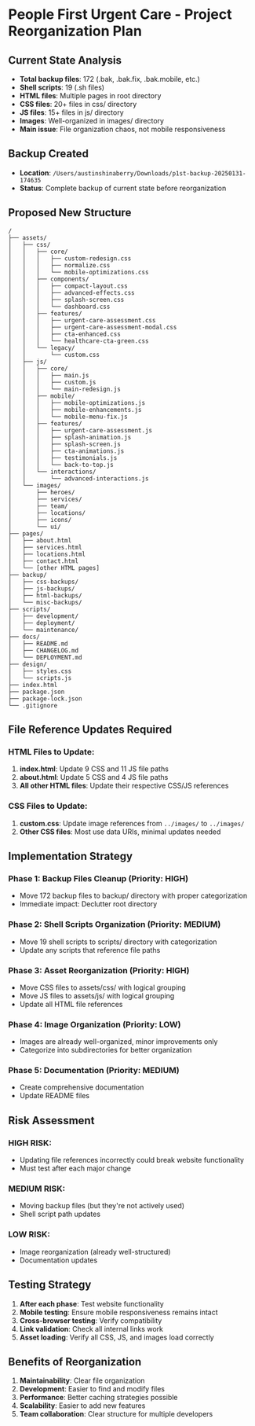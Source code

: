 # People First Urgent Care - Project Reorganization Plan

## Current State Analysis
- **Total backup files**: 172 (.bak, .bak.fix, .bak.mobile, etc.)
- **Shell scripts**: 19 (.sh files)
- **HTML files**: Multiple pages in root directory
- **CSS files**: 20+ files in css/ directory
- **JS files**: 15+ files in js/ directory
- **Images**: Well-organized in images/ directory
- **Main issue**: File organization chaos, not mobile responsiveness

## Backup Created
- **Location**: `/Users/austinshinaberry/Downloads/p1st-backup-20250131-174635`
- **Status**: Complete backup of current state before reorganization

## Proposed New Structure

```
/
├── assets/
│   ├── css/
│   │   ├── core/
│   │   │   ├── custom-redesign.css
│   │   │   ├── normalize.css
│   │   │   └── mobile-optimizations.css
│   │   ├── components/
│   │   │   ├── compact-layout.css
│   │   │   ├── advanced-effects.css
│   │   │   ├── splash-screen.css
│   │   │   └── dashboard.css
│   │   ├── features/
│   │   │   ├── urgent-care-assessment.css
│   │   │   ├── urgent-care-assessment-modal.css
│   │   │   ├── cta-enhanced.css
│   │   │   └── healthcare-cta-green.css
│   │   └── legacy/
│   │       └── custom.css
│   ├── js/
│   │   ├── core/
│   │   │   ├── main.js
│   │   │   ├── custom.js
│   │   │   └── main-redesign.js
│   │   ├── mobile/
│   │   │   ├── mobile-optimizations.js
│   │   │   ├── mobile-enhancements.js
│   │   │   └── mobile-menu-fix.js
│   │   ├── features/
│   │   │   ├── urgent-care-assessment.js
│   │   │   ├── splash-animation.js
│   │   │   ├── splash-screen.js
│   │   │   ├── cta-animations.js
│   │   │   ├── testimonials.js
│   │   │   └── back-to-top.js
│   │   └── interactions/
│   │       └── advanced-interactions.js
│   └── images/
│       ├── heroes/
│       ├── services/
│       ├── team/
│       ├── locations/
│       ├── icons/
│       └── ui/
├── pages/
│   ├── about.html
│   ├── services.html
│   ├── locations.html
│   ├── contact.html
│   └── [other HTML pages]
├── backup/
│   ├── css-backups/
│   ├── js-backups/
│   ├── html-backups/
│   └── misc-backups/
├── scripts/
│   ├── development/
│   ├── deployment/
│   └── maintenance/
├── docs/
│   ├── README.md
│   ├── CHANGELOG.md
│   └── DEPLOYMENT.md
├── design/
│   ├── styles.css
│   └── scripts.js
├── index.html
├── package.json
├── package-lock.json
└── .gitignore
```

## File Reference Updates Required

### HTML Files to Update:
1. **index.html**: Update 9 CSS and 11 JS file paths
2. **about.html**: Update 5 CSS and 4 JS file paths
3. **All other HTML files**: Update their respective CSS/JS references

### CSS Files to Update:
1. **custom.css**: Update image references from `../images/` to `../images/`
2. **Other CSS files**: Most use data URIs, minimal updates needed

## Implementation Strategy

### Phase 1: Backup Files Cleanup (Priority: HIGH)
- Move 172 backup files to backup/ directory with proper categorization
- Immediate impact: Declutter root directory

### Phase 2: Shell Scripts Organization (Priority: MEDIUM)
- Move 19 shell scripts to scripts/ directory with categorization
- Update any scripts that reference file paths

### Phase 3: Asset Reorganization (Priority: HIGH)
- Move CSS files to assets/css/ with logical grouping
- Move JS files to assets/js/ with logical grouping
- Update all HTML file references

### Phase 4: Image Organization (Priority: LOW)
- Images are already well-organized, minor improvements only
- Categorize into subdirectories for better organization

### Phase 5: Documentation (Priority: MEDIUM)
- Create comprehensive documentation
- Update README files

## Risk Assessment

### HIGH RISK:
- Updating file references incorrectly could break website functionality
- Must test after each major change

### MEDIUM RISK:
- Moving backup files (but they're not actively used)
- Shell script path updates

### LOW RISK:
- Image reorganization (already well-structured)
- Documentation updates

## Testing Strategy

1. **After each phase**: Test website functionality
2. **Mobile testing**: Ensure mobile responsiveness remains intact
3. **Cross-browser testing**: Verify compatibility
4. **Link validation**: Check all internal links work
5. **Asset loading**: Verify all CSS, JS, and images load correctly

## Benefits of Reorganization

1. **Maintainability**: Clear file organization
2. **Development**: Easier to find and modify files
3. **Performance**: Better caching strategies possible
4. **Scalability**: Easier to add new features
5. **Team collaboration**: Clear structure for multiple developers
